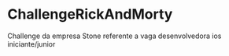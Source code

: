 # ChallengeRickAndMorty
Challenge da empresa Stone referente a vaga desenvolvedora ios iniciante/junior
